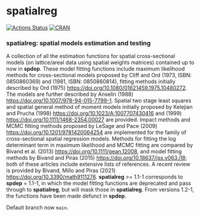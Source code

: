 # spatialreg

[![Actions Status](https://github.com/r-spatial/spatialreg/workflows/R-CMD-check/badge.svg)](https://github.com/r-spatial/spatialreg/actions)
[![CRAN](http://www.r-pkg.org/badges/version/spatialreg)](https://cran.r-project.org/package=spatialreg)

### spatialreg: spatial models estimation and testing

A collection of all the estimation functions for spatial cross-sectional models (on lattice/areal data using spatial weights matrices) contained up to now in **spdep**. These model fitting functions include maximum likelihood methods for cross-sectional models proposed by Cliff and Ord (1973, ISBN: 0850860369) and (1981, ISBN: 0850860814), fitting methods initially described by Ord (1975) https://doi.org/10.1080/01621459.1975.10480272. The models are further described by Anselin (1988) https://doi.org/10.1007/978-94-015-7799-1. Spatial two stage least squares and spatial general method of moment models initially proposed by Kelejian and Prucha (1998) https://doi.org/10.1023/A:1007707430416 and (1999) https://doi.org/10.1111/1468-2354.00027 are provided. Impact methods and MCMC fitting methods proposed by LeSage and Pace (2009) https://doi.org/10.1201/9781420064254 are implemented for the family of cross-sectional spatial regression models. Methods for fitting the log determinant term in maximum likelihood and MCMC fitting are compared by Bivand et al. (2013) https://doi.org/10.1111/gean.12008, and model fitting methods by Bivand and Piras (2015) https://doi.org/10.18637/jss.v063.i18; both of these articles include extensive lists of references. A recent review is provided by Bivand, Millo and Piras (2021) https://doi.org/10.3390/math9111276. **spatialreg** >= 1.1-1 corresponds to **spdep** = 1.1-1, in which the model fitting functions are deprecated and pass through to **spatialreg**, but will mask those in **spatialreg**. From versions 1.2-1, the functions have been made defunct in **spdep**.

Default branch now `main`.
